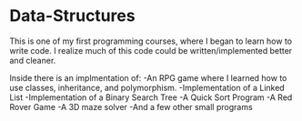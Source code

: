 # Data-Structures
This is one of my first programming courses, where I began to learn how to write code.
I realize much of this code could be written/implemented better and cleaner.

Inside there is an implmentation of:
-An RPG game where I learned how to use classes, inheritance, and polymorphism.
-Implementation of a Linked List
-Implementation of a Binary Search Tree
-A Quick Sort Program
-A Red Rover Game
-A 3D maze solver
-And a few other small programs
